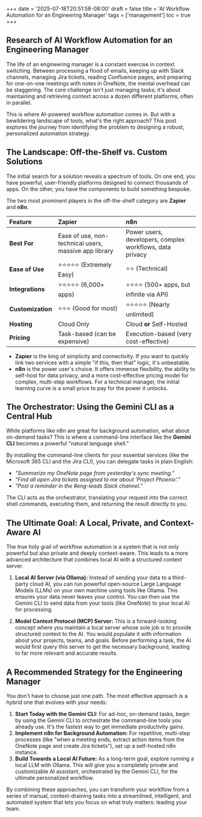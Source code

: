 +++
date = '2025-07-18T20:51:58-08:00'
draft = false
title = 'AI Workflow Automation for an Engineering Manager'
tags = ['management']
toc = true
+++

## Research of AI Workflow Automation for an Engineering Manager

The life of an engineering manager is a constant exercise in context switching. Between processing a flood of emails, keeping up with Slack channels, managing Jira tickets, reading Confluence pages, and preparing for one-on-one meetings with notes in OneNote, the mental overhead can be staggering. The core challenge isn't just managing tasks; it's about maintaining and retrieving context across a dozen different platforms, often in parallel.

This is where AI-powered workflow automation comes in. But with a bewildering landscape of tools, what's the right approach? This post explores the journey from identifying the problem to designing a robust, personalized automation strategy.

## The Landscape: Off-the-Shelf vs. Custom Solutions

The initial search for a solution reveals a spectrum of tools. On one end, you have powerful, user-friendly platforms designed to connect thousands of apps. On the other, you have the components to build something bespoke.

The two most prominent players in the off-the-shelf category are **Zapier** and **n8n**.

| Feature | Zapier | n8n |
| :--- | :--- | :--- |
| **Best For** | Ease of use, non-technical users, massive app library | Power users, developers, complex workflows, data privacy |
| **Ease of Use** | ⭐⭐⭐⭐⭐ (Extremely Easy) | ⭐⭐ (Technical) |
| **Integrations** | ⭐⭐⭐⭐⭐ (6,000+ apps) | ⭐⭐⭐⭐ (500+ apps, but infinite via API) |
| **Customization** | ⭐⭐⭐ (Good for most) | ⭐⭐⭐⭐⭐ (Nearly unlimited) |
| **Hosting** | Cloud Only | Cloud **or** Self-Hosted |
| **Pricing** | Task-based (can be expensive) | Execution-based (very cost-effective) |

*   **Zapier** is the king of simplicity and connectivity. If you want to quickly link two services with a simple "if this, then that" logic, it's unbeatable.
*   **n8n** is the power user's choice. It offers immense flexibility, the ability to self-host for data privacy, and a more cost-effective pricing model for complex, multi-step workflows. For a technical manager, the initial learning curve is a small price to pay for the power it unlocks.

## The Orchestrator: Using the Gemini CLI as a Central Hub

While platforms like n8n are great for background automation, what about on-demand tasks? This is where a command-line interface like the **Gemini CLI** becomes a powerful "natural language shell."

By installing the command-line clients for your essential services (like the Microsoft 365 CLI and the Jira CLI), you can delegate tasks in plain English:

*   *"Summarize my OneNote page from yesterday's sync meeting."*
*   *"Find all open Jira tickets assigned to me about 'Project Phoenix'."*
*   *"Post a reminder in the #eng-leads Slack channel."*

The CLI acts as the orchestrator, translating your request into the correct shell commands, executing them, and returning the result directly to you.

## The Ultimate Goal: A Local, Private, and Context-Aware AI

The true holy grail of workflow automation is a system that is not only powerful but also private and deeply context-aware. This leads to a more advanced architecture that combines local AI with a structured context server.

1.  **Local AI Server (via Ollama):** Instead of sending your data to a third-party cloud AI, you can run powerful open-source Large Language Models (LLMs) on your own machine using tools like Ollama. This ensures your data never leaves your control. You can then use the Gemini CLI to send data from your tools (like OneNote) to your local AI for processing.

2.  **Model Context Protocol (MCP) Server:** This is a forward-looking concept where you maintain a local server whose sole job is to provide structured context to the AI. You would populate it with information about your projects, teams, and goals. Before performing a task, the AI would first query this server to get the necessary background, leading to far more relevant and accurate results.

## A Recommended Strategy for the Engineering Manager

You don't have to choose just one path. The most effective approach is a hybrid one that evolves with your needs:

1.  **Start Today with the Gemini CLI:** For ad-hoc, on-demand tasks, begin by using the Gemini CLI to orchestrate the command-line tools you already use. It's the fastest way to get immediate productivity gains.
2.  **Implement n8n for Background Automation:** For repetitive, multi-step processes (like "when a meeting ends, extract action items from the OneNote page and create Jira tickets"), set up a self-hosted n8n instance.
3.  **Build Towards a Local AI Future:** As a long-term goal, explore running a local LLM with Ollama. This will give you a completely private and customizable AI assistant, orchestrated by the Gemini CLI, for the ultimate personalized workflow.

By combining these approaches, you can transform your workflow from a series of manual, context-draining tasks into a streamlined, intelligent, and automated system that lets you focus on what truly matters: leading your team.